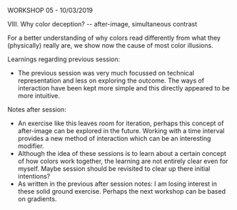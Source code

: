 WORKSHOP 05 - 10/03/2019

VIII. Why color deception? -- after-image, simultaneous contrast

For a better understanding of why colors read differently from what they (physically) really are, we show now the cause of most color illusions.

Learnings regarding previous session:
- The previous session was very much focussed on technical representation and less on exploring the outcome. The ways of interaction have been kept more simple and this directly appeared to be more intuitive. 

Notes after session:
- An exercise like this leaves room for iteration, perhaps this concept of after-image can be explored in the future. Working with a time interval provides a new method of interaction which can be an interesting modifier. 
- Although the idea of these sessions is to learn about a certain concept of how colors work together, the learning are not entirely clear even for myself. Maybe session should be revisited to clear up there initial intentions?
- As written in the previous after session notes: I am losing interest in these solid ground exercise. Perhaps the next workshop can be based on gradients.
